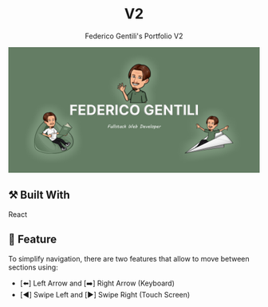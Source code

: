 <h1 align="center">V2</h1>
<p align="center">Federico Gentili's Portfolio V2</p>
<p align="center"><img alt="FG logo" src="https://raw.githubusercontent.com/GentilOfficial/v2/main/public/open-graph.png"/></p>

## ⚒️ Built With

React

## 🔗 Feature

To simplify navigation, there are two features that allow to move between sections using:
- [⬅️] Left Arrow and [➡️] Right Arrow (Keyboard)
- [◀️] Swipe Left and [▶️] Swipe Right (Touch Screen)
